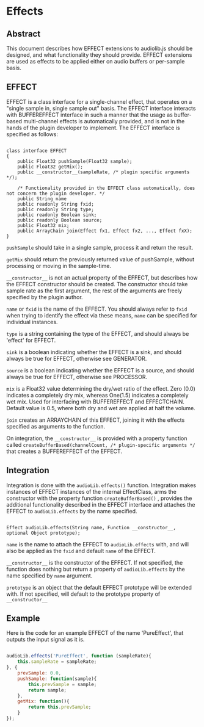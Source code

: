 Effects
=======

Abstract
--------

This document describes how EFFECT extensions to audiolib.js should be designed, and what functionality they should provide.
EFFECT extensions are used as effects to be applied either on audio buffers or per-sample basis.

EFFECT
------

EFFECT is a class interface for a single-channel effect, that operates on a "single sample in, single sample out" basis. The EFFECT interface interacts with BUFFEREFFECT interface in such a manner that the usage as buffer-based multi-channel effects is automatically provided, and is not in the hands of the plugin developer to implement. The EFFECT interface is specified as follows:

```

class interface EFFECT
{
	public Float32 pushSample(Float32 sample);
	public Float32 getMix();
	public __constructor__(sampleRate, /* plugin specific arguments */);

	/* Functionality provided in the EFFECT class automatically, does not concern the plugin developer. */
	public String name
	public readonly String fxid;
	public readonly String type;
	public readonly Boolean sink;
	public readonly Boolean source;
	public Float32 mix;
	public ArrayChain join(Effect fx1, Effect fx2, ..., Effect fxX);
}

```

 ``` pushSample ``` should take in a single sample, process it and return the result.

 ``` getMix ``` should return the previously returned value of pushSample, without processing or moving in the sample-time.

 ``` __constructor__ ``` is not an actual property of the EFFECT, but describes how the EFFECT constructor should be created. The constructor should take sample rate as the first argument, the rest of the arguments are freely specified by the plugin author.


 ``` name ``` or ``` fxid ``` is the name of the EFFECT. You should always refer to ``` fxid ``` when trying to identify the effect via these means, ``` name ``` can be specified for individual instances.

 ``` type ``` is a string containing the type of the EFFECT, and should always be 'effect' for EFFECT.

 ``` sink ``` is a boolean indicating whether the EFFECT is a sink, and should always be true for EFFECT, otherwise see GENERATOR.

 ``` source ``` is a boolean indicating whether the EFFECT is a source, and should always be true for EFFECT, otherwise see PROCESSOR.

 ``` mix ``` is a Float32 value determining the dry/wet ratio of the effect. Zero (0.0) indicates a completely dry mix, whereas One(1.5) indicates a completely wet mix. Used for interfacing with BUFFEREFFECT and EFFECTCHAIN. Default value is 0.5, where both dry and wet are applied at half the volume.

 ``` join ``` creates an ARRAYCHAIN of this EFFECT, joining it with the effects specified as arguments to the function.


On integration, the ``` __constructor__ ``` is provided with a property function called ``` createBufferBased(channelCount, /* plugin-specific arguments */ ``` that creates a BUFFEREFFECT of the EFFECT.

Integration
-----------

Integration is done with the ``` audioLib.effects() ``` function. Integration makes instances of EFFECT instances of the internal EffectClass, arms the constructor with the property function ``` createBufferBased() ``` , provides the additional functionality described in the EFFECT interface and attaches the EFFECT to ``` audioLib.effects ``` by the name specified.

```

Effect audioLib.effects(String name, Function __constructor__, optional Object prototype);

```

 ``` name ``` is the name to attach the EFFECT to ``` audioLib.effects ``` with, and will also be applied as the ``` fxid ``` and default ``` name ``` of the EFFECT.

 ``` __constructor__ ``` is the constructor of the EFFECT. If not specified, the function does nothing but return a property of ``` audioLib.effects ``` by the name specified by ``` name ``` argument.

 ``` prototype ``` is an object that the default EFFECT prototype will be extended with. If not specified, will default to the prototype property of ``` __constructor__ ```

Example
-------

Here is the code for an example EFFECT of the name 'PureEffect', that outputs the input signal as it is.

```javascript

audioLib.effects('PureEffect', function (sampleRate){
	this.sampleRate = sampleRate;
}, {
	prevSample: 0.0,
	pushSample: function(sample){
		this.prevSample = sample;
		return sample;
	},
	getMix: function(){
		return this.prevSample;
	}
});

```

